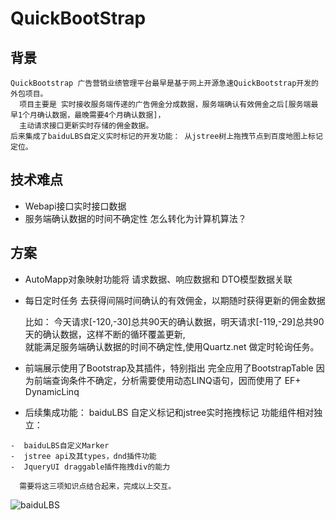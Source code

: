 # QuickBootStrap

## 背景
    QuickBootstrap 广告营销业绩管理平台最早是基于网上开源急速QuickBootstrap开发的外包项目。
      项目主要是 实时接收服务端传递的广告佣金分成数据，服务端确认有效佣金之后[服务端最早1个月确认数据，最晚需要4个月确认数据]，  
      主动请求接口更新实时存储的佣金数据。
    后来集成了baiduLBS自定义实时标记的开发功能： 从jstree树上拖拽节点到百度地图上标记定位。 
    
## 技术难点
-    Webapi接口实时接口数据
-    服务端确认数据的时间不确定性 怎么转化为计算机算法？

## 方案
-    AutoMapp对象映射功能将 请求数据、响应数据和 DTO模型数据关联
-    每日定时任务 去获得间隔时间确认的有效佣金，以期随时获得更新的佣金数据
      
        比如： 今天请求[-120,-30]总共90天的确认数据，明天请求[-119,-29]总共90天的确认数据，这样不断的循环覆盖更新,       
            就能满足服务端确认数据的时间不确定性,使用Quartz.net 做定时轮询任务。
    
-    前端展示使用了Bootstrap及其插件，特别指出 完全应用了BootstrapTable
      因为前端查询条件不确定，分析需要使用动态LINQ语句，因而使用了 EF+ DynamicLinq

-    后续集成功能： baiduLBS 自定义标记和jstree实时拖拽标记 功能组件相对独立：
	
	-  baiduLBS自定义Marker
	-  jstree api及其types，dnd插件功能
	-  JqueryUI draggable插件拖拽div的能力
      
      需要将这三项知识点结合起来，完成以上交互。
    
    

![baiduLBS](https://raw.githubusercontent.com/mi12205599/QuickBootStrap/master/QuickBootstrap/Content/ImageGui/UI_1.jpg)
